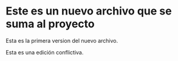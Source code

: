 # Este es un nuevo archivo que se suma al proyecto

Esta es la primera version del nuevo archivo.

Esta es una edición conflictiva.